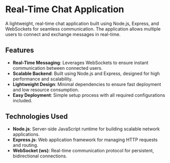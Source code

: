 # Real-Time Chat Application

A lightweight, real-time chat application built using Node.js, Express, and WebSockets for seamless communication. The application allows multiple users to connect and exchange messages in real-time.

## Features

- **Real-Time Messaging**: Leverages WebSockets to ensure instant communication between connected users.
- **Scalable Backend**: Built using Node.js and Express, designed for high performance and scalability.
- **Lightweight Design**: Minimal dependencies to ensure fast deployment and low resource consumption.
- **Easy Deployment**: Simple setup process with all required configurations included.

## Technologies Used

- **Node.js**: Server-side JavaScript runtime for building scalable network applications.
- **Express.js**: Web application framework for managing HTTP requests and routing.
- **WebSocket (ws)**: Real-time communication protocol for persistent, bidirectional connections.

